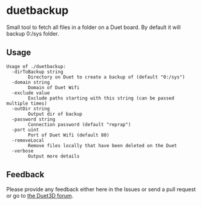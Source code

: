 # duetbackup
Small tool to fetch all files in a folder on a Duet board.
By default it will backup 0:/sys folder.

## Usage
```
Usage of ./duetbackup:
  -dirToBackup string
        Directory on Duet to create a backup of (default "0:/sys")
  -domain string
        Domain of Duet Wifi
  -exclude value
        Exclude paths starting with this string (can be passed multiple times)
  -outDir string
        Output dir of backup
  -password string
        Connection password (default "reprap")
  -port uint
        Port of Duet Wifi (default 80)
  -removeLocal
        Remove files locally that have been deleted on the Duet
  -verbose
        Output more details
```

## Feedback
Please provide any feedback either here in the Issues or send a pull request or go to [the Duet3D forum](https://forum.duet3d.com/topic/10709/duetbackup-cli-tool-to-backup-your-duet-sd-card).
